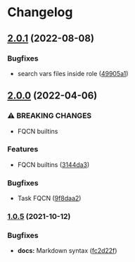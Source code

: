 # Changelog

## [2.0.1](https://github.com/agl4/ansible-role-git/compare/v2.0.0...v2.0.1) (2022-08-08)


### Bugfixes

* search vars files inside role ([49905a1](https://github.com/agl4/ansible-role-git/commit/49905a1557ed31bff510a6960504b8d867fd29cc))

## [2.0.0](https://github.com/agl4/ansible-role-git/compare/v1.0.5...v2.0.0) (2022-04-06)


### ⚠ BREAKING CHANGES

* FQCN builtins

### Features

* FQCN builtins ([3144da3](https://github.com/agl4/ansible-role-git/commit/3144da31574eb163b7a2e36c2e1f2e230ffdc9ee))


### Bugfixes

* Task FQCN ([9f8daa2](https://github.com/agl4/ansible-role-git/commit/9f8daa216cdd4deef235fb26445b69c804f112e7))

### [1.0.5](https://www.github.com/agl4/ansible-role-git/compare/v1.0.4...v1.0.5) (2021-10-12)


### Bugfixes

* **docs:** Markdown syntax ([fc2d22f](https://www.github.com/agl4/ansible-role-git/commit/fc2d22fddce4cc00c228325601f8aaba997e984d))
